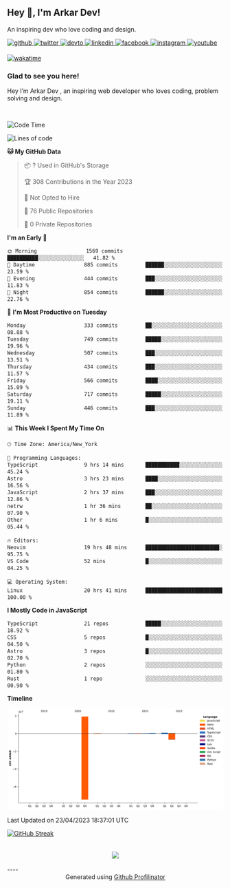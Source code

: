 ## Hey 👋, I'm Arkar Dev!  

An inspiring dev who love coding and design.

<a href="https://github.com/Riley1101" target="_blank">
<img src=https://img.shields.io/badge/github-%2324292e.svg?&style=for-the-badge&logo=github&logoColor=white alt=github style="margin-bottom: 5px;" />
</a>
<a href="https://twitter.com/arkardev" target="_blank">
<img src=https://img.shields.io/badge/twitter-%2300acee.svg?&style=for-the-badge&logo=twitter&logoColor=white alt=twitter style="margin-bottom: 5px;" />
</a>
<a href="https://dev.to/riley1101" target="_blank">
<img src=https://img.shields.io/badge/dev.to-%2308090A.svg?&style=for-the-badge&logo=dev.to&logoColor=white alt=devto style="margin-bottom: 5px;" />
</a>
<a href="https://linkedin.com/in/arkar-kaung-myat" target="_blank">
<img src=https://img.shields.io/badge/linkedin-%231E77B5.svg?&style=for-the-badge&logo=linkedin&logoColor=white alt=linkedin style="margin-bottom: 5px;" />
</a>
<a href="https://www.facebook.com/riley.eileen.75" target="_blank">
<img src=https://img.shields.io/badge/facebook-%232E87FB.svg?&style=for-the-badge&logo=facebook&logoColor=white alt=facebook style="margin-bottom: 5px;" />
</a>
<a href="https://instagram.com/rileys1101" target="_blank">
<img src=https://img.shields.io/badge/instagram-%23000000.svg?&style=for-the-badge&logo=instagram&logoColor=white alt=instagram style="margin-bottom: 5px;" />
</a>
<a href="https://www.youtube.com/channel/UC_RfEQCC3gL2AzsFFAABikg" target="_blank">
<img src=https://img.shields.io/badge/youtube-%23EE4831.svg?&style=for-the-badge&logo=youtube&logoColor=white alt=youtube style="margin-bottom: 5px;" />
</a>  
  
[![wakatime](https://wakatime.com/badge/user/cf23b6e3-75f8-4c04-b0e3-273191c8d2ec.svg)](https://wakatime.com/@cf23b6e3-75f8-4c04-b0e3-273191c8d2ec)


### Glad to see you here!  
Hey I’m Arkar Dev , an inspiring web developer who loves coding, problem solving and design.

<br/>

<!--START_SECTION:waka-->
![Code Time](http://img.shields.io/badge/Code%20Time-32%20hrs%2058%20mins-blue)

![Lines of code](https://img.shields.io/badge/From%20Hello%20World%20I%27ve%20Written-21.9%20million%20lines%20of%20code-blue)

**🐱 My GitHub Data** 

> 📦 ? Used in GitHub's Storage 
 > 
> 🏆 308 Contributions in the Year 2023
 > 
> 🚫 Not Opted to Hire
 > 
> 📜 76 Public Repositories 
 > 
> 🔑 0 Private Repositories 
 > 
**I'm an Early 🐤** 

```text
🌞 Morning                1569 commits        ██████████░░░░░░░░░░░░░░░   41.82 % 
🌆 Daytime                885 commits         ██████░░░░░░░░░░░░░░░░░░░   23.59 % 
🌃 Evening                444 commits         ███░░░░░░░░░░░░░░░░░░░░░░   11.83 % 
🌙 Night                  854 commits         ██████░░░░░░░░░░░░░░░░░░░   22.76 % 
```
📅 **I'm Most Productive on Tuesday** 

```text
Monday                   333 commits         ██░░░░░░░░░░░░░░░░░░░░░░░   08.88 % 
Tuesday                  749 commits         █████░░░░░░░░░░░░░░░░░░░░   19.96 % 
Wednesday                507 commits         ███░░░░░░░░░░░░░░░░░░░░░░   13.51 % 
Thursday                 434 commits         ███░░░░░░░░░░░░░░░░░░░░░░   11.57 % 
Friday                   566 commits         ████░░░░░░░░░░░░░░░░░░░░░   15.09 % 
Saturday                 717 commits         █████░░░░░░░░░░░░░░░░░░░░   19.11 % 
Sunday                   446 commits         ███░░░░░░░░░░░░░░░░░░░░░░   11.89 % 
```


📊 **This Week I Spent My Time On** 

```text
🕑︎ Time Zone: America/New_York

💬 Programming Languages: 
TypeScript               9 hrs 14 mins       ███████████░░░░░░░░░░░░░░   45.24 % 
Astro                    3 hrs 23 mins       ████░░░░░░░░░░░░░░░░░░░░░   16.56 % 
JavaScript               2 hrs 37 mins       ███░░░░░░░░░░░░░░░░░░░░░░   12.86 % 
netrw                    1 hr 36 mins        ██░░░░░░░░░░░░░░░░░░░░░░░   07.90 % 
Other                    1 hr 6 mins         █░░░░░░░░░░░░░░░░░░░░░░░░   05.44 % 

🔥 Editors: 
Neovim                   19 hrs 48 mins      ████████████████████████░   95.75 % 
VS Code                  52 mins             █░░░░░░░░░░░░░░░░░░░░░░░░   04.25 % 

💻 Operating System: 
Linux                    20 hrs 41 mins      █████████████████████████   100.00 % 
```

**I Mostly Code in JavaScript** 

```text
TypeScript               21 repos            █████░░░░░░░░░░░░░░░░░░░░   18.92 % 
CSS                      5 repos             █░░░░░░░░░░░░░░░░░░░░░░░░   04.50 % 
Astro                    3 repos             █░░░░░░░░░░░░░░░░░░░░░░░░   02.70 % 
Python                   2 repos             ░░░░░░░░░░░░░░░░░░░░░░░░░   01.80 % 
Rust                     1 repo              ░░░░░░░░░░░░░░░░░░░░░░░░░   00.90 % 
```



**Timeline**

![Lines of Code chart](https://raw.githubusercontent.com/Riley1101/Riley1101/main/assets/bar_graph.png)


 Last Updated on 23/04/2023 18:37:01 UTC
<!--END_SECTION:waka-->

[![GitHub Streak](https://streak-stats.demolab.com?user=Riley1101)](https://git.io/streak-stats)
  
<br/>  
<div align="center">
<img src="https://komarev.com/ghpvc/?username=Riley1101&&style=flat-square" align="center" />
</div>  
<br/>  
----
<div align="center">Generated using <a href="https://profilinator.rishav.dev/" target="_blank">Github Profilinator</a></div>

